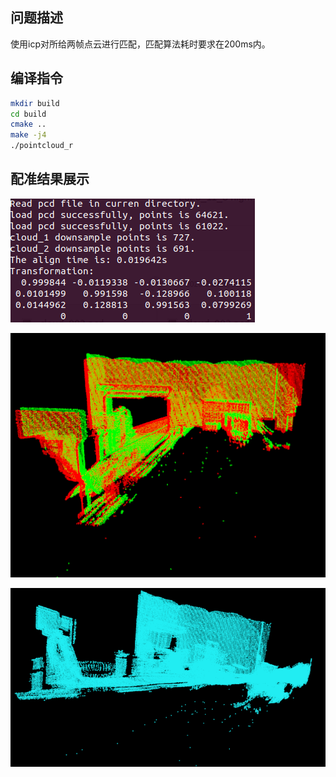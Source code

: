 

## 问题描述

使用icp对所给两帧点云进行匹配，匹配算法耗时要求在200ms内。



## 编译指令

```bash
mkdir build
cd build
cmake ..
make -j4
./pointcloud_r
```



## 配准结果展示

![1](https://github.com/Comp1exBoy/Wattman_Test/blob/main/The_1st/img/1.png)

![2](https://github.com/Comp1exBoy/Wattman_Test/blob/main/The_1st/img/2.png)

![3](https://github.com/Comp1exBoy/Wattman_Test/blob/main/The_1st/img/3.png)
